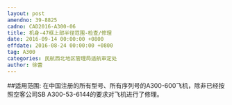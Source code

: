```yaml
---
layout: post
amendno: 39-8825
cadno: CAD2016-A300-06
title: 机身-47框上部半径范围-检查/修理
date: 2016-09-14 00:00:00 +0800
effdate: 2016-08-24 00:00:00 +0800
tag: A300
categories: 民航西北地区管理局适航审定处
author: 徐蕾
---
```


##适用范围:
在中国注册的所有型号、所有序列号的A300-600飞机，除非已经按照空客公司SB A300-53-6144的要求对飞机进行了修理。

